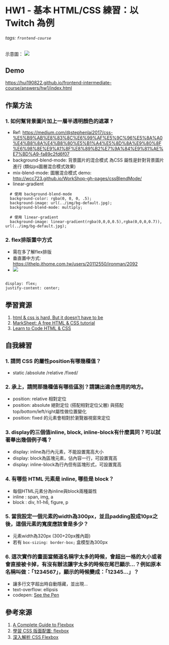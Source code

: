 # HW1 - 基本 HTML/CSS 練習：以 Twitch 為例
###### tags: `frontend-course` 
示意圖：
![](https://i.imgur.com/nhfV86M.gif)

## Demo
https://hui190822.github.io/frontend-intermediate-course/answers/hw1/index.html


## 作業方法

 ### 1. 如何幫背景圖片加上一層半透明顏色的遮罩 ?
 - Ref: https://medium.com/@stephenlai2017/css-%E5%B9%AB%E8%83%8C%E6%99%AF%E5%9C%96%E5%8A%A0%E4%B8%8A%E4%B8%80%E5%B1%A4%E5%8D%8A%E9%80%8F%E6%98%8E%E9%A1%8F%E8%89%B2%E7%9A%84%E9%81%AE%E7%BD%A9-fa89c2fd6f07
 - background-blend-mode: 背景圖片的混合模式
 為CSS 屬性是針對背景圖片進行 (類似ps圖層混合模式效果)
 - mix-blend-mode: 圖層混合模式
 demo: http://wcc723.github.io/WorkShop-gh-pages/cssBlendMode/
 - linear-gradient
  ```
    # 使用 background-blend-mode
    background-color: rgba(0, 0, 0, .5);
    background-image: url(../img/bg-default.jpg);
    background-blend-mode: multiply;
  ```
  ```
    # 使用 linear-gradient
    background-image: linear-gradient(rgba(0,0,0,0.5),rgba(0,0,0,0.7)), url(../img/bg-default.jpg); 
  ```

### 2. flex排版置中方式
* 需在多了解flex排版
* 垂直置中方式: https://ithelp.ithome.com.tw/users/20112550/ironman/2092
* ![](https://i.imgur.com/ZvUbeNI.png)

```

display: flex;
justify-content: center;

```

## 學習資源
1. [html & css is hard, But it doesn’t have to be](https://www.internetingishard.com/)
2. [MarkSheet: A free HTML & CSS tutorial](https://marksheet.io/)
3. [Learn to Code HTML & CSS](https://learn.shayhowe.com/html-css/)

## 自我練習

### 1. 請問 CSS 的屬性position有哪幾種值？
- static /absolute /relative /fixed/

### 2. 承上，請問那幾種值有哪些區別？請講出適合應用的地方。
- position: relative 相對定位
- position: absolute 絕對定位 (搭配相對定位父層)
    與搭配top/bottom/left/right屬性做位置變化
- position: fixed 的元素會相對於瀏覽器視窗來定位

### 3. display的三個值inline, block, inline-block有什麼異同？可以試著舉出幾個例子嗎？
- display: inline為行內元素，不能設置寬高大小
- display: block為區塊元素，佔內容一行，可設置寬高
- display: inline-block為行內但有區塊形式，可設置寬高

### 4. 有哪些 HTML 元素是 inline, 哪些是 block？
- 每個HTML元素分為inline與block兩種屬性
- inline : span, img, a
- block : div, h1-h6, figure, p

### 5. 當我設定一個元素的width為300px，並且padding設成10px之後，這個元素的寬度應該會是多少？
- 元素width為320px (300+20px推內距)
- 若有 `box-sizing: border-box;` 盒模型為300px

### 6. 這次實作的畫面當頻道名稱字太多的時候，會超出一格的大小或者會直接被卡掉，有沒有辦法讓字太多的時候在尾巴顯示...？例如原本名稱叫做：「1234567」，顯示的時候變成：「12345...」？
- 讓多行文字超出時自動隱藏，並出現…
-  text-overflow: ellipsis
- codepen: 
  [See the Pen](https://codepen.io/hui190822/pen/jOroQqp)
</iframe>
<!-- {% iframe https://codepen.io/hui190822/embed/jOroQqp?height=95&theme-id=dark&default-tab=css,result %} -->

## 參考來源
1. [A Complete Guide to Flexbox](https://css-tricks.com/snippets/css/a-guide-to-flexbox/)
2. [學習 CSS 版面配置: flexbox](https://zh-tw.learnlayout.com/flexbox.html)
3. [深入解析 CSS Flexbox](https://www.oxxostudio.tw/articles/201501/css-flexbox.html)
